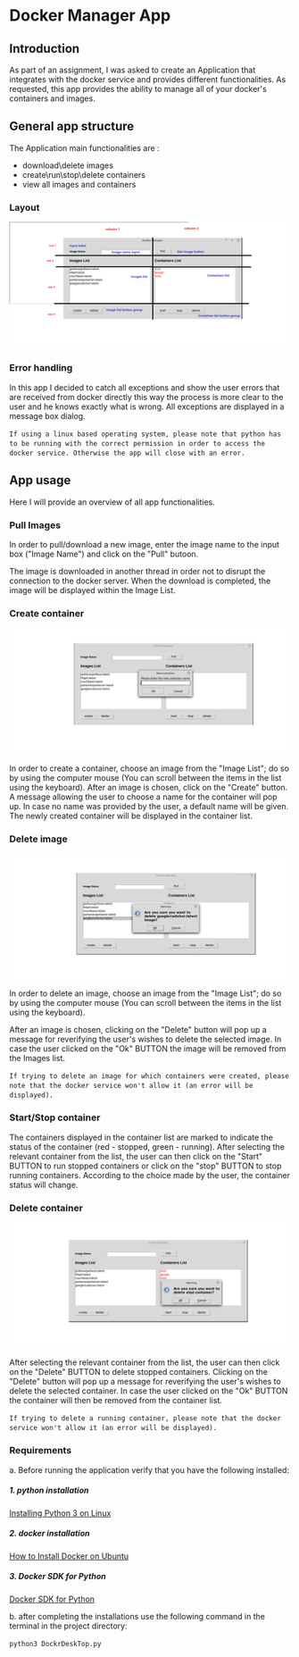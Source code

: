 # Docker Manager App

## Introduction

As part of an assignment, I was asked to create an Application that integrates with the docker service and provides different functionalities. As requested, this app provides the ability to manage all of your docker's containers and images.

## General app structure

The Application main functionalities are :
 
- download\delete images
- create\run\stop\delete containers
- view all images and containers

### Layout

![](screenShots/DOCKER_app_layout.png)


### Error handling

In this app I decided to catch all exceptions and show the user errors that are received from docker directly this way the process is more clear to the user and he knows exactly what is wrong.
All exceptions are displayed in a message box dialog.

``If using a linux based operating system, please note that python has to be running with the correct permission in order to access the docker service. Otherwise the app will close with an error.``

## App usage

Here I will provide an overview of all app functionalities.

### Pull Images

In order to pull/download a new image, enter the image name to the input box ("Image Name") and click on the "Pull" butoon.

The image is downloaded in another thread in order not to disrupt the connection to the docker server.
When the download is completed, the image will be displayed within the Image List.

### Create container

![](screenShots/create_cont.png)

In order to create a container, choose an image from the "Image List"; do so by using the computer mouse (You can scroll between the items in the list using the keyboard).
After an image is chosen, click on the "Create" button.
A message allowing the user to choose a name for the container will pop up. In case no name was provided by the user, a default name will be given. The newly created container will be displayed in the container list.

### Delete image

![](screenShots/delete_image.png)

In order to delete an image, choose an image from the "Image List"; do so by using the computer mouse (You can scroll between the items in the list using the keyboard).

After an image is chosen, clicking on the "Delete" button will pop up a message for reverifying the user's wishes to delete the selected image. In case the user clicked on the "Ok" BUTTON the image will be removed from the Images list.

``If trying to delete an image for which containers were created, please note that the docker service won't allow it (an error will be displayed).``

### Start/Stop container

The containers displayed in the container list are marked to indicate the status of the container (red - stopped, green - running). After selecting the relevant container from the list, the user can then click on the "Start" BUTTON to run stopped containers or click on the "stop" BUTTON to stop running containers.
According to the choice made by the user, the container status will change.

### Delete container

![](screenShots/delete_cont.png)

After selecting the relevant container from the list, the user can then click on the "Delete" BUTTON to delete stopped containers.
Clicking on the "Delete" button will pop up a message for reverifying the user's wishes to delete the selected container. In case the user clicked on the "Ok" BUTTON the container will then be removed from the container list.

``If trying to delete a running container, please note that the docker service won't allow it (an error will be displayed).``

### Requirements
a. Before running the application verify that you have the following installed:
##### 1. python installation
[Installing Python 3 on Linux](https://docs.python-guide.org/starting/install3/linux/)
##### 2. docker installation 
[How to Install Docker on Ubuntu](https://www.simplilearn.com/tutorials/docker-tutorial/how-to-install-docker-on-ubuntu)
##### 3. Docker SDK for Python
[Docker SDK for Python](https://docker-py.readthedocs.io/en/stable/)

b. after completing the installations use the following command in the terminal in the project directory:

``` python3 DockrDeskTop.py ```



